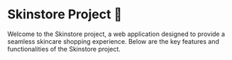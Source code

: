 
# Skinstore Project 🌟

Welcome to the Skinstore project, a web application designed to provide a seamless skincare shopping experience. Below are the key features and functionalities of the Skinstore project.


